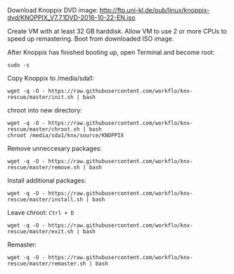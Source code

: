 Download Knoppix DVD image: http://ftp.uni-kl.de/pub/linux/knoppix-dvd/KNOPPIX_V7.7.1DVD-2016-10-22-EN.iso

Create VM with at least 32 GB harddisk. Allow VM to use 2 or more CPUs to speed up remastering.
Boot from downloaded ISO image.

After Knoppix has finished booting up, open Terminal and become root:
```
sudo -s
```

Copy Knoppix to /media/sda1:
```
wget -q -O - https://raw.githubusercontent.com/workflo/knx-rescue/master/init.sh | bash
```

chroot into new directory:
```
wget -q -O - https://raw.githubusercontent.com/workflo/knx-rescue/master/chroot.sh | bash
chroot /media/sda1/knx/source/KNOPPIX
```

Remove unneccesary packages:
```
wget -q -O - https://raw.githubusercontent.com/workflo/knx-rescue/master/remove.sh | bash
```

Install additional packages:
```
wget -q -O - https://raw.githubusercontent.com/workflo/knx-rescue/master/install.sh | bash
```

Leave chroot: `Ctrl + D`
```
wget -q -O - https://raw.githubusercontent.com/workflo/knx-rescue/master/exit.sh | bash
```

Remaster:
```
wget -q -O - https://raw.githubusercontent.com/workflo/knx-rescue/master/remaster.sh | bash
```
